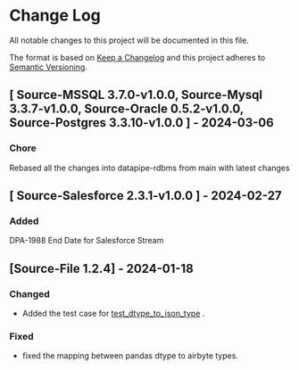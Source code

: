 # Change Log
All notable changes to this project will be documented in this file.

The format is based on [Keep a Changelog](http://keepachangelog.com/)
and this project adheres to [Semantic Versioning](http://semver.org/).

## [ Source-MSSQL 3.7.0-v1.0.0, Source-Mysql 3.3.7-v1.0.0, Source-Oracle 0.5.2-v1.0.0, Source-Postgres 3.3.10-v1.0.0 ] - 2024-03-06

### Chore
Rebased all the changes into datapipe-rdbms from main with latest changes


## [ Source-Salesforce 2.3.1-v1.0.0 ] - 2024-02-27

### Added
DPA-1988 End Date for Salesforce Stream

## [Source-File 1.2.4] - 2024-01-18

### Changed

- Added the test case for [test_dtype_to_json_type](https://github.com/ollionorg/datapipes-airbyte/blob/ce7554021f15fb981aacbf74031f9dfea5cf2143/airbyte-integrations/connectors/source-file/unit_tests/test_client.py#L102) .

### Fixed
- fixed the mapping between pandas dtype to airbyte types.
